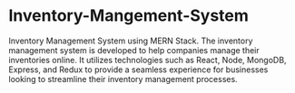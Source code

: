 # Inventory-Mangement-System
Inventory Management System using MERN Stack.
The inventory management system is developed to help companies manage their inventories online. 
It utilizes technologies such as React, Node, MongoDB, Express, and Redux to provide a seamless experience 
for businesses looking to streamline their inventory management processes.

